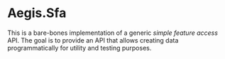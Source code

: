 ﻿# Aegis.Sfa
This is a bare-bones implementation of a generic *simple feature access* API.
The goal is to provide an API that allows creating data programmatically
for utility and testing purposes.